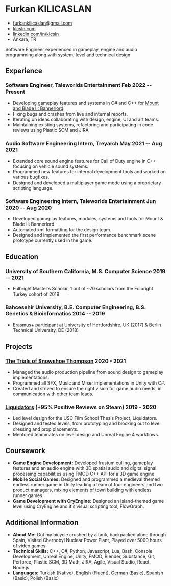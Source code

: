 <!-- The (first) h1 will be used as the <title> of the HTML page -->
# Furkan KILICASLAN

<!-- The unordered list immediately after the h1 will be formatted on a single
line. It is intended to be used for contact details -->
- <furkankilicaslan@gmail.com>
- [klcsln.com](https://klcsln.com)
- [linkedin.com/in/klcsln](https://www.linkedin.com/in/klcsln/)
- Ankara, TR

<!-- The paragraph after the h1 and ul and before the first h2 is optional. It
is intended to be used for a short summary. -->
Software Engineer experienced in gameplay, engine and audio programming along with system, level and technical design

## Experience

<!-- You have to wrap the "left" and "right" half of these headings in spans by
hand -->
### <span>Software Engineer, Taleworlds Entertainment</span> <span>Feb 2022 -- Present</span>
- Developing gameplay features and systems in C# and C++ for [Mount and Blade II: Bannerlord](https://store.steampowered.com/app/261550/Mount__Blade_II_Bannerlord/).
- Fixing bugs and crashes from live and internal reports.
- Iterating on ideas collaborating with design, engine, UI and art teams.
- Maintaining existing systems, refactoring and participating in code reviews using Plastic SCM and JIRA

### <span>Audio Software Engineering Intern, Treyarch</span> <span>May 2021 -- Aug 2021</span>
- Extended core sound engine features for Call of Duty engine in C++ focusing on vehicle sound systems.
- Programmed new features for internal development tools and worked on various bugfixes.
- Designed and developed a multiplayer game mode using a proprietary scripting language.

### <span>Software Engineering Intern, Taleworlds Entertainment</span> <span>Jun 2020 -- Aug 2020</span>
- Developed gameplay features, modules, systems and tools for Mount & Blade II: Bannerlord.
- Automated xml formatting for the design team.
- Designed and implemented the first performance benchmark scene prototype currently used in the game.

## Education

### <span>University of Southern California, M.S. Computer Science</span> <span>2019 -- 2021</span>

- Fulbright Master’s Scholar, 1 out of ~70 scholars from the Fulbright Turkey cohort of 2019
  
### <span>Bahcesehir University, B.E. Computer Engineering, B.S. Genetics & Bioinformatics</span> <span>2014 -- 2019</span>

- Erasmus+ participant at University of Hertfordshire, UK (2017) & Berlin Technical University, DE (2018)

## Projects

### <span>[The Trials of Snowshoe Thompson](https://benhaderle.itch.io/snowshoe-thompson)</span> <span> 2020 - 2021</span>
- Managed the audio production pipeline from sound design to gameplay implementations.
- Programmed all SFX, Music and Mixer implementations in Unity with C#.
- Created and strived to ensure the right vision for game audio needs, in communication with other team leads.
### <span>[Liquidators](https://store.steampowered.com/app/1382200/Liquidators/) (+95% Positive Reviews on Steam)</span> <span> 2019 - 2020</span>
- Led level design for the USC Film School Thesis Project, Liquidators.
- Designed and tested levels, from prototyping and blocking out to level dressing and prop placements.
- Mentored teammates on level design and Unreal Engine 4 workflows.

## Coursework

- <strong>Game Engine Development:</strong> Developed frustum culling, gameplay features and an audio engine with 3D spatial audio and digital signal processing capabilities using FMOD C++ API for a 3D game engine
- <strong>Mobile Social Games:</strong> Designed and programmed a medieval themed endless runner game in Unity leading a team of four engineers and two product managers, mixing elements of town building with endless runner games
- <strong>Game Development with CryEngine:</strong> Designed an island-themed game level using CryEngine and it's visual scripting tool, FlowGraph.

## Additional Information

- <strong>About Me:</strong> Got my bicycle crushed by a tank, backpacked alone through Spain, Visited Chernobyl Nuclear Power Plant, Played over 5000 hours of video games
- <strong>Technical Skills:</strong> C++, C#, Python, Javascript, Lua, Bash, Console Development, Unreal Engine, Unity, FMOD, Blender, Substance, Git, Perforce, Plastic SCM, 3D Math, JIRA, Agile, Visual Studio, React, Node.js
- <strong>Languages:</strong> Turkish (Native), English (Fluent), German (Basic), Spanish (Basic), Polish (Basic)
